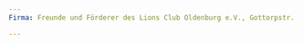 ```yaml
---
Firma: Freunde und Förderer des Lions Club Oldenburg e.V., Gottorpstr. 28, 26122 Oldenburg

---
```


